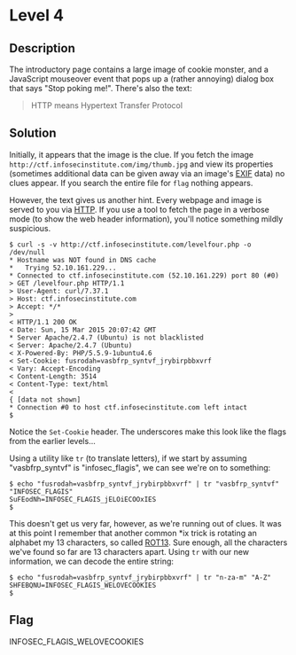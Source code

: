 # Level 4

## Description

The introductory page contains a large image of cookie monster, and a JavaScript mouseover event that pops up a (rather annoying) dialog box that says "Stop poking me!".  There's also the text:

> HTTP means Hypertext Transfer Protocol

## Solution

Initially, it appears that the image is the clue.  If you fetch the image `http://ctf.infosecinstitute.com/img/thumb.jpg` and view its properties (sometimes additional data can be given away via an image's [EXIF](http://en.wikipedia.org/wiki/Exchangeable_image_file_format) data) no clues appear.  If you search the entire file for `flag` nothing appears.

However, the text gives us another hint.  Every webpage and image is served to you via [HTTP](http://en.wikipedia.org/wiki/Hypertext_Transfer_Protocol).  If you use a tool to fetch the page in a verbose mode (to show the web header information), you'll notice something mildly suspicious.

```shell
$ curl -s -v http://ctf.infosecinstitute.com/levelfour.php -o /dev/null
* Hostname was NOT found in DNS cache
*   Trying 52.10.161.229...
* Connected to ctf.infosecinstitute.com (52.10.161.229) port 80 (#0)
> GET /levelfour.php HTTP/1.1
> User-Agent: curl/7.37.1
> Host: ctf.infosecinstitute.com
> Accept: */*
>
< HTTP/1.1 200 OK
< Date: Sun, 15 Mar 2015 20:07:42 GMT
* Server Apache/2.4.7 (Ubuntu) is not blacklisted
< Server: Apache/2.4.7 (Ubuntu)
< X-Powered-By: PHP/5.5.9-1ubuntu4.6
< Set-Cookie: fusrodah=vasbfrp_syntvf_jrybirpbbxvrf
< Vary: Accept-Encoding
< Content-Length: 3514
< Content-Type: text/html
<
{ [data not shown]
* Connection #0 to host ctf.infosecinstitute.com left intact
$
```

Notice the `Set-Cookie` header.  The underscores make this look like the flags from the earlier levels...

Using a utility like `tr` (to translate letters), if we start by assuming "vasbfrp_syntvf" is "infosec_flagis", we can see we're on to something:

```shell
$ echo "fusrodah=vasbfrp_syntvf_jrybirpbbxvrf" | tr "vasbfrp_syntvf" "INFOSEC_FLAGIS"
SuFEodNh=INFOSEC_FLAGIS_jELOiECOOxIES
$
```

This doesn't get us very far, however, as we're running out of clues.  It was at this point I remember that another common *ix trick is rotating an alphabet my 13 characters, so called [ROT13](http://en.wikipedia.org/wiki/ROT13).  Sure enough, all the characters we've found so far are 13 characters apart.  Using `tr` with our new information, we can decode the entire string:

```shell
$ echo "fusrodah=vasbfrp_syntvf_jrybirpbbxvrf" | tr "n-za-m" "A-Z"
SHFEBQNU=INFOSEC_FLAGIS_WELOVECOOKIES
$
```

## Flag

INFOSEC_FLAGIS_WELOVECOOKIES
